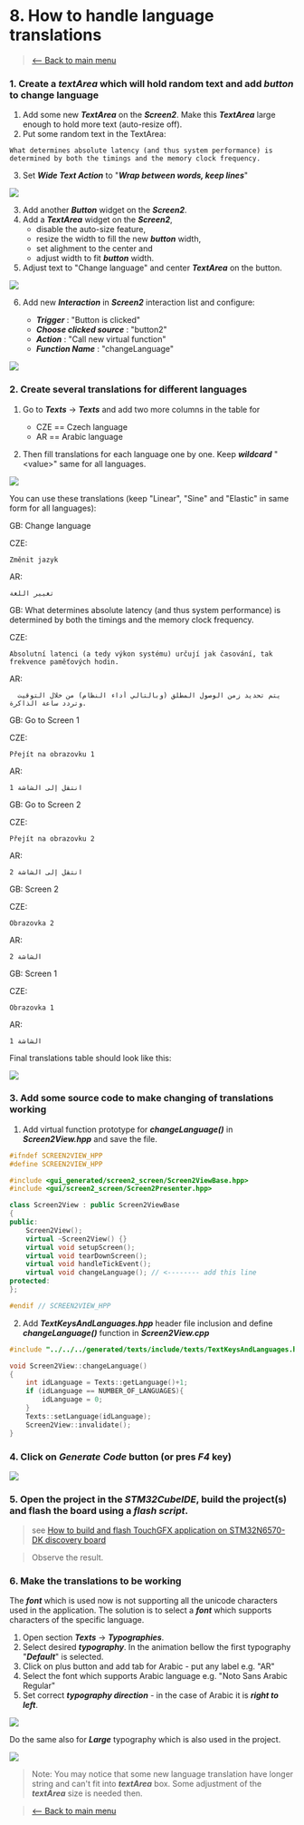 # 8. How to handle language translations
> [<-- Back to main menu](README.md)

### 1. Create a ***textArea*** which will hold random text and add ***button*** to change language

1. Add some new ***TextArea*** on the ***Screen2***. Make this ***TextArea*** large enough to hold more text (auto-resize off).
2. Put some random text in the TextArea:

```
What determines absolute latency (and thus system performance) is determined by both the timings and the memory clock frequency.
```
3. Set ***Wide Text Action*** to "***Wrap between words, keep lines***"

![](imgs/moreText.gif)

3. Add another ***Button*** widget on the ***Screen2***.
4. Add a ***TextArea*** widget on the ***Screen2***, 
    - disable the auto-size feature, 
    - resize the width to fill the new ***button*** width, 
    - set alighment to the center and 
    - adjust width to fit ***button*** width.
5. Adjust text to "Change language" and center ***TextArea*** on the button.

![](imgs/changeLangBtn.gif)

6. Add new ***Interaction*** in ***Screen2*** interaction list and configure:
    
    - ***Trigger*** : "Button is clicked"
    - ***Choose clicked source*** :    "button2"
    - ***Action*** :   "Call new virtual function"
    - ***Function Name*** : "changeLanguage"

![](imgs/InteractionChangeLang.png)

### 2. Create several translations for different languages

1. Go to ***Texts*** -> ***Texts*** and add two more columns in the table for
    
    - CZE == Czech language
    - AR == Arabic language

2. Then fill translations for each language one by one. Keep ***wildcard*** "\<value>" same for all languages.

![](imgs/langsTranslations.gif)

You can use these translations (keep "Linear", "Sine" and "Elastic" in same form for all languages): 

GB: Change language

CZE: 
```
Změnit jazyk
```
AR:  
```
تغيير اللغة
```
GB: What determines absolute latency (and thus system performance) is determined by both the timings and the memory clock frequency.

CZE:
```
Absolutní latenci (a tedy výkon systému) určují jak časování, tak frekvence paměťových hodin.
```
AR:
```
  يتم تحديد زمن الوصول المطلق (وبالتالي أداء النظام) من خلال التوقيت وتردد ساعة الذاكرة.
```
GB: Go to Screen 1

CZE:
```
Přejít na obrazovku 1
```
AR:
```
انتقل إلى الشاشة 1
```
GB: Go to Screen 2

CZE:
```
Přejít na obrazovku 2
```
AR:
```
انتقل إلى الشاشة 2
```
GB: Screen 2

CZE:
```
Obrazovka 2
```
AR:
```
الشاشة 2
```
GB: Screen 1

CZE:
```
Obrazovka 1
```
AR:
```
الشاشة 1
```

Final translations table should look like this:

![](imgs/finalTranslations.png)

### 3. Add some source code to make changing of translations working

1. Add virtual function prototype for ***changeLanguage()*** in ***Screen2View.hpp*** and save the file.

```cpp
#ifndef SCREEN2VIEW_HPP
#define SCREEN2VIEW_HPP

#include <gui_generated/screen2_screen/Screen2ViewBase.hpp>
#include <gui/screen2_screen/Screen2Presenter.hpp>

class Screen2View : public Screen2ViewBase
{
public:
    Screen2View();
    virtual ~Screen2View() {}
    virtual void setupScreen();
    virtual void tearDownScreen();    
    virtual void handleTickEvent();
    virtual void changeLanguage(); // <-------- add this line
protected:
};

#endif // SCREEN2VIEW_HPP
```

2. Add ***TextKeysAndLanguages.hpp*** header file inclusion and define ***changeLanguage()*** function in ***Screen2View.cpp***

```cpp
#include "../../../generated/texts/include/texts/TextKeysAndLanguages.hpp"
```

```cpp
void Screen2View::changeLanguage()
{
    int idLanguage = Texts::getLanguage()+1;
    if (idLanguage == NUMBER_OF_LANGUAGES){
        idLanguage = 0;
    }
    Texts::setLanguage(idLanguage);
    Screen2View::invalidate();
}
```
### 4. Click on ***Generate Code*** button (or pres ***F4*** key)
![](imgs/generate.png)

### 5. Open the project in the ***STM32CubeIDE***, build the project(s) and flash the board using a ***flash script***.

> see [How to build and flash TouchGFX application on STM32N6570-DK discovery board](02_How_to_build_and_flash_TouchGFX_application_on_STM32N6570-DK_discovery_board.md)

> Observe the result.

### 6. Make the translations to be working

The ***font*** which is used now is not supporting all the unicode characters used in the application. The solution is to select a ***font*** which supports characters of the specific language.

1. Open section ***Texts*** -> ***Typographies***.
2. Select desired ***typography***. In the animation bellow the first typography "***Default***" is selected.
3. Click on plus button and add tab for Arabic - put any label e.g. "AR"
4. Select the font which supports Arabic language e.g. "Noto Sans Arabic Regular"
5. Set correct ***typography direction*** - in the case of Arabic it is ***right to left***.

![](imgs/ChangeTypography.gif)

Do the same also for ***Large*** typography which is also used in the project.

![](imgs/typographySettings.png)

> Note: You may notice that some new language translation have longer string and can't fit into ***textArea*** box. Some adjustment of the ***textArea*** size is needed then.

> [<-- Back to main menu](README.md)